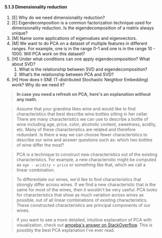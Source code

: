 #### 5.1.3 Dimensionality reduction



1. [E] Why do we need dimensionality reduction?
2. [E] Eigendecomposition is a common factorization technique used for dimensionality reduction. Is the eigendecomposition of a matrix always unique?
3. [M] Name some applications of eigenvalues and eigenvectors.
4. [M] We want to do PCA on a dataset of multiple features in different ranges. For example, one is in the range 0-1 and one is in the range 10 - 1000. Will PCA work on this dataset?
5. [H] Under what conditions can one apply eigendecomposition? What about SVD?
    1. What is the relationship between SVD and eigendecomposition?
    1. What’s the relationship between PCA and SVD?
6. [H] How does t-SNE (T-distributed Stochastic Neighbor Embedding) work? Why do we need it?


> **In case you need a refresh on PCA, here's an explanation without any math.**

> Assume that your grandma likes wine and would like to find characteristics that best describe wine bottles sitting in her cellar. There are many characteristics we can use to describe a bottle of wine including age, price, color, alcoholic content, sweetness, acidity, etc. Many of these characteristics are related and therefore redundant. Is there a way we can choose fewer characteristics to describe our wine and answer questions such as: which two bottles of wine differ the most?

> PCA is a technique to construct new characteristics out of the existing characteristics. For example, a new characteristic might be computed as `age - acidity + price` or something like that, which we call a linear combination.

> To differentiate our wines, we'd like to find characteristics that strongly differ across wines. If we find a new characteristic that is the same for most of the wines, then it wouldn't be very useful. PCA looks for characteristics that show as much variation across wines as possible, out of all linear combinations of existing characteristics. These constructed characteristics are principal components of our wines.

> If you want to see a more detailed, intuitive explanation of PCA with visualization, check out [amoeba's answer on StackOverflow](https://stats.stackexchange.com/questions/2691/making-sense-of-principal-component-analysis-eigenvectors-eigenvalues/140579#140579). This is possibly the best PCA explanation I've ever read.